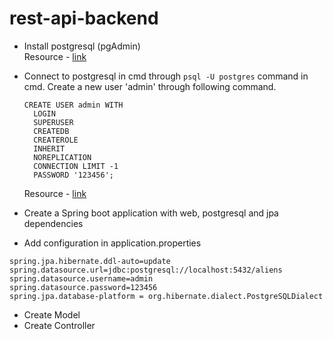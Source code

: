# rest-api-backend

- Install postgresql (pgAdmin)  
Resource - [link](https://youtu.be/MTRtusym-2s)

- Connect to postgresql in cmd through `psql -U postgres` command in cmd.
  Create a new user 'admin' through following command.
  ```
  CREATE USER admin WITH
    LOGIN
    SUPERUSER
    CREATEDB
    CREATEROLE
    INHERIT
    NOREPLICATION
    CONNECTION LIMIT -1 
    PASSWORD '123456';
  ```
  Resource - [link](https://www.guru99.com/postgresql-create-alter-add-user.html)

- Create a Spring boot application with web, postgresql and jpa dependencies

- Add configuration in application.properties
```
spring.jpa.hibernate.ddl-auto=update
spring.datasource.url=jdbc:postgresql://localhost:5432/aliens
spring.datasource.username=admin
spring.datasource.password=123456
spring.jpa.database-platform = org.hibernate.dialect.PostgreSQLDialect
```

- Create Model
- Create Controller
